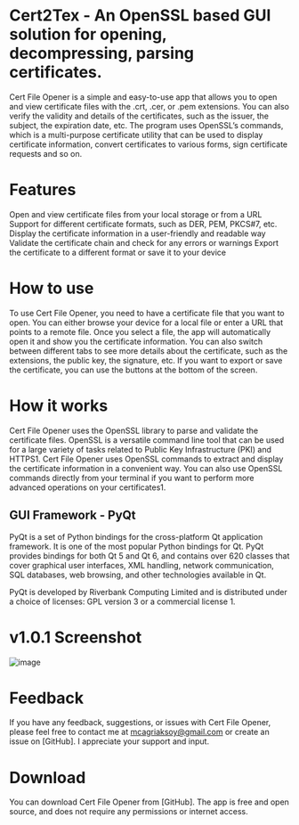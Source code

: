 # Cert2Tex - An OpenSSL based GUI solution for opening, decompressing, parsing certificates.

Cert File Opener is a simple and easy-to-use app that allows you to open and view certificate files with the .crt, .cer, or .pem extensions. You can also verify the validity and details of the certificates, such as the issuer, the subject, the expiration date, etc.
The program uses OpenSSL’s commands, which is a multi-purpose certificate utility that can be used to display certificate information, convert certificates to various forms, sign certificate requests and so on.

# Features
Open and view certificate files from your local storage or from a URL
Support for different certificate formats, such as DER, PEM, PKCS#7, etc.
Display the certificate information in a user-friendly and readable way
Validate the certificate chain and check for any errors or warnings
Export the certificate to a different format or save it to your device

# How to use

To use Cert File Opener, you need to have a certificate file that you want to open. You can either browse your device for a local file or enter a URL that points to a remote file. Once you select a file, the app will automatically open it and show you the certificate information. You can also switch between different tabs to see more details about the certificate, such as the extensions, the public key, the signature, etc. If you want to export or save the certificate, you can use the buttons at the bottom of the screen.

# How it works

Cert File Opener uses the OpenSSL library to parse and validate the certificate files. OpenSSL is a versatile command line tool that can be used for a large variety of tasks related to Public Key Infrastructure (PKI) and HTTPS1. Cert File Opener uses OpenSSL commands to extract and display the certificate information in a convenient way. You can also use OpenSSL commands directly from your terminal if you want to perform more advanced operations on your certificates1.

## GUI Framework - PyQt

PyQt is a set of Python bindings for the cross-platform Qt application framework. It is one of the most popular Python bindings for Qt. PyQt provides bindings for both Qt 5 and Qt 6, and contains over 620 classes that cover graphical user interfaces, XML handling, network communication, SQL databases, web browsing, and other technologies available in Qt.

PyQt is developed by Riverbank Computing Limited and is distributed under a choice of licenses: GPL version 3 or a commercial license 1.

# v1.0.1 Screenshot
![image](https://github.com/mcagriaksoy/cert_file_opener/assets/20202577/df465890-50b1-4018-af4c-4e04d15614f3)

# Feedback
If you have any feedback, suggestions, or issues with Cert File Opener, please feel free to contact me at mcagriaksoy@gmail.com or create an issue on [GitHub]. I appreciate your support and input.

# Download

You can download Cert File Opener from [GitHub]. The app is free and open source, and does not require any permissions or internet access.




